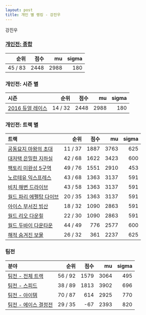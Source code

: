 ```yaml
---
layout: post
title: 개인 별 랭킹 - 강진우
---
```


강진우

### [개인전: 종합](../singles-full)

| 순위 | 점수 | mu | sigma |
|---:|---:|---:|---:|
| 45 / 83 | 2448 | 2988 | 180 |

### 개인전: 시즌 별

| 시즌 | 순위 | 점수 | mu | sigma |
|:---|---:|---:|---:|---:|
| [2016 듀얼 레이스](../s2016_1) | 14 / 32 | 2448 | 2988 | 180 |

### 개인전: 트랙 별

| 트랙 | 순위 | 점수 | mu | sigma |
|:---|---:|---:|---:|---:|
| [공동묘지 마왕의 초대](../mawang) | 11 / 37 | 1887 | 3763 | 625 |
| [대저택 은밀한 지하실](../jeotaek) | 42 / 68 | 1622 | 3423 | 600 |
| [팩토리 미완성 5구역](../district5) | 49 / 76 | 1551 | 2910 | 453 |
| [노르테유 익스프레스](../noex) | 43 / 68 | 1363 | 3137 | 591 |
| [비치 해변 드라이브](../haebyun) | 43 / 58 | 1363 | 3137 | 591 |
| [월드 파리 에펠탑 다이브](../eifel) | 20 / 35 | 1363 | 3137 | 591 |
| [아이스 부서진 빙산](../boobing) | 18 / 32 | 1090 | 2863 | 591 |
| [월드 리오 다운힐](../rio) | 22 / 30 | 1090 | 2863 | 591 |
| [월드 두바이 다운타운](../dubai) | 44 / 49 | 776 | 2577 | 600 |
| [해적 숨겨진 보물](../haesumbo) | 26 / 32 | 361 | 2237 | 625 |

### 팀전

| 분야 | 순위 | 점수 | mu | sigma |
|:---|---:|---:|---:|---:|
| [팀전 - 전체 트랙](../team-full) | 56 / 92 | 1579 | 3064 | 495 |
| [팀전 - 스피드](../team-speed) | 38 / 89 | 1813 | 3902 | 696 |
| [팀전 - 아이템](../team-item) | 70 / 87 | 614 | 2925 | 770 |
| [팀전 - 에이스 결정전](../team-ace) | 29 / 35 | -67 | 2393 | 820 |
